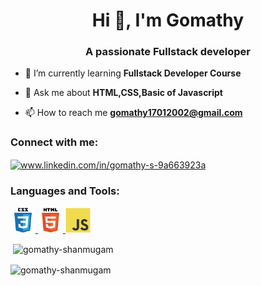<h1 align="center">Hi 👋, I'm Gomathy</h1>
<h3 align="center">A passionate Fullstack developer</h3>

- 🌱 I’m currently learning **Fullstack Developer Course**

- 💬 Ask me about **HTML,CSS,Basic of Javascript**

- 📫 How to reach me **gomathy17012002@gmail.com**

<h3 align="left">Connect with me:</h3>
<p align="left">
<a href="https://linkedin.com/in/www.linkedin.com/in/gomathy-s-9a663923a" target="blank"><img align="center" src="https://raw.githubusercontent.com/rahuldkjain/github-profile-readme-generator/master/src/images/icons/Social/linked-in-alt.svg" alt="www.linkedin.com/in/gomathy-s-9a663923a" height="30" width="40" /></a>
</p>

<h3 align="left">Languages and Tools:</h3>
<p align="left"> <a href="https://www.w3schools.com/css/" target="_blank" rel="noreferrer"> <img src="https://raw.githubusercontent.com/devicons/devicon/master/icons/css3/css3-original-wordmark.svg" alt="css3" width="40" height="40"/> </a> <a href="https://www.w3.org/html/" target="_blank" rel="noreferrer"> <img src="https://raw.githubusercontent.com/devicons/devicon/master/icons/html5/html5-original-wordmark.svg" alt="html5" width="40" height="40"/> </a> <a href="https://developer.mozilla.org/en-US/docs/Web/JavaScript" target="_blank" rel="noreferrer"> <img src="https://raw.githubusercontent.com/devicons/devicon/master/icons/javascript/javascript-original.svg" alt="javascript" width="40" height="40"/> </a> </p>

<p>&nbsp;<img align="center" src="https://github-readme-stats.vercel.app/api?username=gomathy-shanmugam&show_icons=true&locale=en" alt="gomathy-shanmugam" /></p>

<p><img align="center" src="https://github-readme-streak-stats.herokuapp.com/?user=gomathy-shanmugam&" alt="gomathy-shanmugam" /></p>
